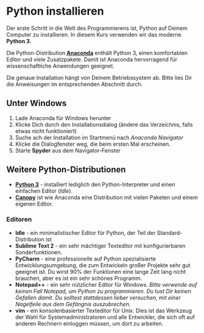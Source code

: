 
# Python installieren

Der erste Schritt in die Welt des Programmierens ist, Python auf Deinem Computer zu installieren. In diesem Kurs verwenden wir das moderne **Python 3**.

Die Python-Distribution [**Anaconda**](https://store.continuum.io/cshop/anaconda/) enthält Python 3, einen komfortablen Editor und viele Zusatzpakete.
Damit ist Anaconda hervorragend für wissenschaftliche Anwendungen geeignet.

Die genaue Installation hängt von Deinem Betriebssystem ab. Bitte lies Dir die Anweisungen im entsprechenden Abschnitt durch.

## Unter Windows

1. Lade Anaconda für Windows herunter
2. Klicke Dich durch den Installationsdialog (ändere das Verzeichnis, falls etwas nicht funktioniert)
3. Suche ach der Installation im Startmenü nach *Anaconda Navigator*
4. Klicke die Dialogfenster weg, die beim ersten Mal erscheinen.
5. Starte **Spyder** aus dem Navigator-Fenster

## Weitere Python-Distributionen

* [**Python 3**](https://www.python.org/downloads/) - installiert lediglich den Python-Interpreter und einen einfachen Editor (*Idle*). 
* [**Canopy**](https://www.enthought.com/products/canopy/) ist wie Anaconda eine Distribution mit vielen Paketen und einem eigenen Editor.

### Editoren

* **Idle** - ein minimalistischer Editor für Python, der Teil der Standard-Distribution ist
* **Sublime Text 2** - ein sehr mächtiger Texteditor mit konfigurierbaren Sonderfunktionen.
* **PyCharm** - eine professionelle auf Python spezialisierte Entwicklungsumgebung, die zum Entwickeln großer Projekte sehr gut geeignet ist. Du wirst 90% der Funktionen eine lange Zeit lang nicht brauchen, aber es ist ein sehr schönes Programm.
* **Notepad++** - ein sehr nützlicher Editor für Windows. *Bitte verwende auf keinen Fall Notepad, um Python zu programmieren. Du tust Dir keinen Gefallen damit. Du solltest stattdessen lieber versuchen, mit einer Nagelfeile aus dem Gefängnis auszubrechen.*
* **vim** - ein konsolenbasierter Texteditor für Unix. Dies ist das Werkzeug der Wahl für Systemadministratoren und alle Entwickler, die sich oft auf anderen Rechnern einloggen müssen, um dort zu arbeiten.
